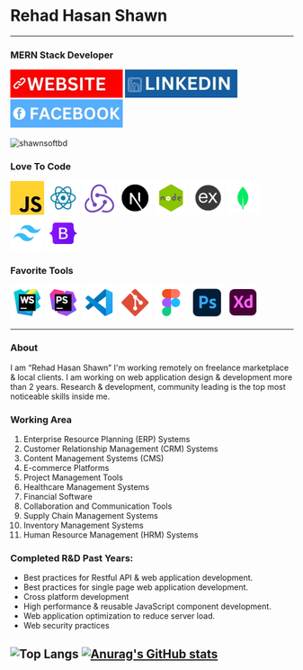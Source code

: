 # Rehad Hasan Shawn

---

### MERN Stack Developer

[![Alt Text](./WEBSITE.jpg)](https://rehadsoft.vercel.app)
[![Alt Text](./LINKEDIN.jpg)](https://www.linkedin.com/in/rehadsoft)
[![Alt Text](./FACEBOOK.jpg)](https://www.facebook.com/rehadsoft)

<p><img align="center" src="https://github-readme-streak-stats.herokuapp.com/?user=rehaddev&theme=tokyonight" alt="shawnsoftbd" /></p>

### Love To Code
![Alt Text](./JS.jpg)
![Alt Text](./REACT.png)
![Alt Text](./REDUX.png)
![Alt Text](./NEXT.png)
![Alt Text](./NODE.png)
![Alt Text](./EXPRESS.png)
![Alt Text](./MONGODB.png)
![Alt Text](./TAILWIND-CSS.png)
![Alt Text](./BOOTSTRAP.png)

### Favorite Tools
![Alt Text](./WEBSTORM.png)
![Alt Text](./PHPSTORM.png)
![Alt Text](./VS-CODE.png)
![Alt Text](./GIT.png)
![Alt Text](./FIGMA.png)
![Alt Text](./PHOTOSHOP.png)
![Alt Text](./XD.png)

---
### About
<p>I am “Rehad Hasan Shawn”  I'm working remotely on freelance marketplace &  local clients. I am working on web application design & development more than 2 years. Research & development, community leading is the top most noticeable skills inside me.</p>

### Working Area
1. Enterprise Resource Planning (ERP) Systems
2. Customer Relationship Management (CRM) Systems
3. Content Management Systems (CMS)
4. E-commerce Platforms
5. Project Management Tools
6. Healthcare Management Systems
7. Financial Software
8. Collaboration and Communication Tools
9. Supply Chain Management Systems
10. Inventory Management Systems
11. Human Resource Management (HRM) Systems

### Completed R&D Past Years:
- Best practices for Restful API & web application development.
- Best practices for single page web application development.
- Cross platform development
- High performance & reusable JavaScript component development.
- Web application optimization to reduce server load.
- Web security practices

![Top Langs](https://github-readme-stats.vercel.app/api/top-langs/?username=rehaddev&theme=tokyonight)
[![Anurag's GitHub stats](https://github-readme-stats.vercel.app/api?username=rehaddev&theme=tokyonight)](https://github.com/rehadsoft/github-readme-stats)
---




